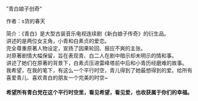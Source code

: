 <p>”青白娘子创奇“ <br ></p>
<p>
作者：s货的春天 <br >
</p>
<p>
简介：《青白》是大型古装音乐电视连续剧《新白娘子传奇》的衍生品。 <br >
讲述的是两位女主角，小青和白素贞的爱恋。 <br >
完全尊重原著人物设定，宣扬了因果轮回、报应不爽的主张。<br >
对原著剧情大幅保留，旨在表现青、白二人在剧中暗示却未明示的情和事。 <br >
讲述了她们在原著的背景下，白素贞压进雷峰塔前中后和小青历经磨难的故事。 <br >
我希望，在我的笔下，有这么一个平行时空，青儿得到了她最想得到的爱。给所有喜爱青儿、喜欢青白的朋友一个完美的时空~ 
</p>
<h4>希望所有青白党在这个平行时空里，看见希望，看见爱，也收获属于你们的幸福。</h4>